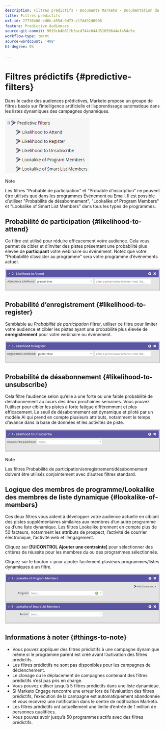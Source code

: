 ```yaml
---
description: Filtres prédictifs - Documents Marketo - Documentation du produit
title: Filtres prédictifs
exl-id: 27736b80-cd8b-455d-9d73-c17d492d0906
feature: Predictive Audiences
source-git-commit: 9019cb4b81fb3acd744e644d51059644af454e5e
workflow-type: tm+mt
source-wordcount: '408'
ht-degree: 0%

---
```


# Filtres prédictifs {#predictive-filters}

Dans le cadre des audiences prédictives, Marketo propose un groupe de filtres basés sur l’intelligence artificielle et l’apprentissage automatique dans les listes dynamiques des campagnes dynamiques.

![Image 1](assets/predictive-filters-1.png)

>[!NOTE]
>
>Les filtres &quot;Probable de participation&quot; et &quot;Probable d’inscription&quot; ne peuvent être utilisés que dans les programmes Événement ou Email. Il est possible d’utiliser &quot;Probabilité de désabonnement&quot;, &quot;Lookalike of Program Members&quot; et &quot;Lookalike of Smart List Members&quot; dans tous les types de programmes.

## Probabilité de participation {#likelihood-to-attend}

Ce filtre est utilisé pour réduire efficacement votre audience. Cela vous permet de cibler et d’inviter des pistes présentant une probabilité plus élevée de **participant** votre webinaire ou événement. Notez que votre &quot;Probabilité d’assister au programme&quot; sera votre programme d’événements actuel.

![Image 2](assets/predictive-filters-2.png)

## Probabilité d’enregistrement {#likelihood-to-register}

Semblable au _Probabilité de participation_ filtrer, utiliser ce filtre pour limiter votre audience et cibler les pistes ayant une probabilité plus élevée de **enregistrement** pour votre webinaire ou événement.

![Image trois](assets/predictive-filters-3.png)

## Probabilité de désabonnement {#likelihood-to-unsubscribe}

Cela filtre l’audience selon qu’elle a une forte ou une faible probabilité de désabonnement au cours des deux prochaines semaines. Vous pouvez l’utiliser pour cibler les pistes à forte fatigue différemment et plus efficacement. Le seuil de désabonnement est dynamique et piloté par un modèle AI qui prend en compte plusieurs attributs, notamment le temps d’avance dans la base de données et les activités de piste.

![Image Quatre](assets/predictive-filters-4.png)

>[!NOTE]
>
>Les filtres Probabilité de participation/enregistrement/désabonnement doivent être utilisés conjointement avec d’autres filtres standard.

## Logique des membres de programme/Lookalike des membres de liste dynamique {#lookalike-of-members}

Ces deux filtres vous aident à développer votre audience actuelle en ciblant des pistes supplémentaires similaires aux membres d’un autre programme ou d’une liste dynamique. Les filtres Lookalike prennent en compte plus de 50 facteurs, notamment les attributs de prospect, l’activité de courrier électronique, l’activité web et l’engagement.

Cliquez sur **[!UICONTROL Ajouter une contrainte]** pour sélectionner des critères de réussite pour les membres du ou des programmes sélectionnés.

Cliquez sur le bouton **+** pour ajouter facilement plusieurs programmes/listes dynamiques à un filtre.

![Image 5](assets/predictive-filters-5.png)

## Informations à noter {#things-to-note}

* Vous pouvez appliquer des filtres prédictifs à une campagne dynamique même si le programme parent est créé avant l’activation des filtres prédictifs.
* Les filtres prédictifs ne sont pas disponibles pour les campagnes de déclenchement.
* Le clonage ou le déplacement de campagnes contenant des filtres prédictifs n’est pas pris en charge.
* Vous pouvez utiliser jusqu’à 5 filtres prédictifs dans une liste dynamique.
* Si Marketo Engage rencontre une erreur lors de l’évaluation des filtres prédictifs, l’exécution de la campagne est automatiquement abandonnée et vous recevrez une notification dans le centre de notification Marketo.
* Les filtres prédictifs ont actuellement une limite d’entrée de 1 million de personnes qualifiées.
* Vous pouvez avoir jusqu’à 50 programmes actifs avec des filtres prédictifs.
